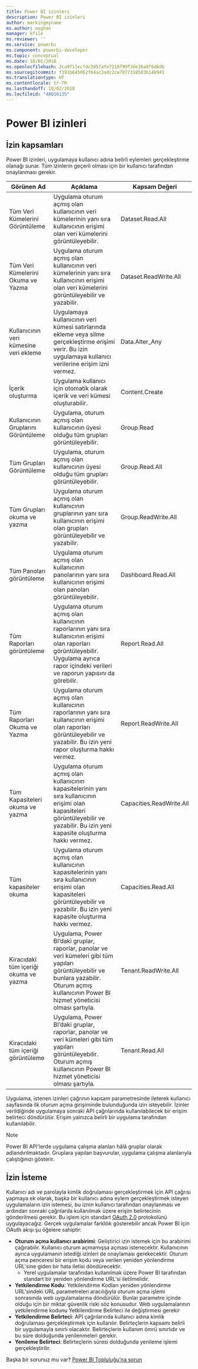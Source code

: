 ```yaml
---
title: Power BI izinleri
description: Power BI izinleri
author: markingmyname
ms.author: maghan
manager: kfile
ms.reviewer: ''
ms.service: powerbi
ms.component: powerbi-developer
ms.topic: conceptual
ms.date: 10/01/2018
ms.openlocfilehash: 2ca9711ecfdc205fafe7210f99f2de26a8f6d6d6
ms.sourcegitcommit: f391b645062f64ac3adc2ce7877318583b14b941
ms.translationtype: HT
ms.contentlocale: tr-TR
ms.lasthandoff: 10/02/2018
ms.locfileid: "48016135"
---
```

# <a name="power-bi-permissions"></a>Power BI izinleri

## <a name="permission-scopes"></a>İzin kapsamları

Power BI izinleri, uygulamaya kullanıcı adına belirli eylemleri gerçekleştirme olanağı sunar. Tüm izinlerin geçerli olması için bir kullanıcı tarafından onaylanması gerekir.

| Görünen Ad | Açıklama | Kapsam Değeri |
| --- | --- | --- |
| Tüm Veri Kümelerini Görüntüleme |Uygulama oturum açmış olan kullanıcının veri kümelerinin yanı sıra kullanıcının erişimi olan veri kümelerini görüntüleyebilir. |Dataset.Read.All |
| Tüm Veri Kümelerini Okuma ve Yazma |Uygulama oturum açmış olan kullanıcının veri kümelerinin yanı sıra kullanıcının erişimi olan veri kümelerini görüntüleyebilir ve yazabilir. |Dataset.ReadWrite.All |
| Kullanıcının veri kümesine veri ekleme |Uygulamaya kullanıcının veri kümesi satırlarında ekleme veya silme gerçekleştirme erişimi verir. Bu izin uygulamaya kullanıcı verilerine erişim izni vermez. |Data.Alter_Any |
| İçerik oluşturma |Uygulama kullanıcı için otomatik olarak içerik ve veri kümesi oluşturabilir. |Content.Create |
| Kullanıcının Gruplarını Görüntüleme |Uygulama, oturum açmış olan kullanıcının üyesi olduğu tüm grupları görüntüleyebilir. |Group.Read |
| Tüm Grupları Görüntüleme |Uygulama, oturum açmış olan kullanıcının üyesi olduğu tüm grupları görüntüleyebilir. |Group.Read.All |
| Tüm Grupları okuma ve yazma |Uygulama oturum açmış olan kullanıcının gruplarının yanı sıra kullanıcının erişimi olan grupları görüntüleyebilir ve yazabilir. |Group.ReadWrite.All |
| Tüm Panoları görüntüleme |Uygulama oturum açmış olan kullanıcının panolarının yanı sıra kullanıcının erişimi olan panoları görüntüleyebilir. |Dashboard.Read.All |
| Tüm Raporları görüntüleme |Uygulama oturum açmış olan kullanıcının raporlarının yanı sıra kullanıcının erişimi olan raporları görüntüleyebilir. Uygulama ayrıca rapor içindeki verileri ve raporun yapısını da görebilir. |Report.Read.All |
| Tüm Raporları Okuma ve Yazma |Uygulama oturum açmış olan kullanıcının raporlarının yanı sıra kullanıcının erişimi olan raporları görüntüleyebilir ve yazabilir. Bu izin yeni rapor oluşturma hakkı vermez. |Report.ReadWrite.All |
| Tüm Kapasiteleri okuma ve yazma |Uygulama oturum açmış olan kullanıcının kapasitelerinin yanı sıra kullanıcının erişimi olan kapasiteleri görüntüleyebilir ve yazabilir. Bu izin yeni kapasite oluşturma hakkı vermez. |Capacities.ReadWrite.All |
| Tüm kapasiteler okuma |Uygulama oturum açmış olan kullanıcının kapasitelerinin yanı sıra kullanıcının erişimi olan kapasiteleri görüntüleyebilir ve yazabilir. Bu izin yeni kapasite oluşturma hakkı vermez. |Capacities.Read.All |
| Kiracıdaki tüm içeriği okuma ve yazma |Uygulama, Power BI’daki gruplar, raporlar, panolar ve veri kümeleri gibi tüm yapıları görüntüleyebilir ve bunlara yazabilir. Oturum açmış kullanıcının Power BI hizmet yöneticisi olması şartıyla. |Tenant.ReadWrite.All |
| Kiracıdaki tüm içeriği görüntüleme |Uygulama, Power BI’daki gruplar, raporlar, panolar ve veri kümeleri gibi tüm yapıları görüntüleyebilir. Oturum açmış kullanıcının Power BI hizmet yöneticisi olması şartıyla. |Tenant.Read.All |

Uygulama, istenen izinleri çağrının kapsam parametresinde ileterek kullanıcı sayfasında ilk oturum açma girişiminde bulunduğunda izin isteyebilir. İzinler verildiğinde uygulamaya sonraki API çağrılarında kullanılabilecek bir erişim belirteci döndürülür. Erişim yalnızca belirli bir uygulama tarafından kullanılabilir.

> [!NOTE]
> Power BI API'lerde uygulama çalışma alanları hâlâ gruplar olarak adlandırılmaktadır. Gruplara yapılan başvurular, uygulama çalışma alanlarıyla çalıştığınızı gösterir.

## <a name="requesting-permissions"></a>İzin İsteme

Kullanıcı adı ve parolayla kimlik doğrulaması gerçekleştirmek için API çağrısı yapmaya ek olarak, başka bir kullanıcı adına eylem gerçekleştirmek isteyen uygulamaların izin istemesi, bu iznin kullanıcı tarafından onaylanması ve ardından sonraki çağrılarda kullanılmak üzere erişim belirtecinin gönderilmesi gerekir. Bu işlem için standart [OAuth 2.0](http://oauth.net/2/) protokolünü uygulayacağız. Gerçek uygulamalar farklılık gösterebilir ancak Power BI için OAuth akışı şu öğelere sahiptir:

* **Oturum açma kullanıcı arabirimi**: Geliştirici izin istemek için bu arabirimi çağırabilir. Kullanıcı oturum açmamışsa açması istenecektir. Kullanıcının ayrıca uygulamanın istediği izinleri de onaylaması gerekecektir. Oturum açma penceresi bir erişim kodu veya verilen yeniden yönlendirme URL'sine giden bir hata iletisi döndürecektir.
  * Yerel uygulamalar tarafından kullanılmak üzere Power BI tarafından standart bir yeniden yönlendirme URL'si iletilmelidir.
* **Yetkilendirme Kodu**: Yetkilendirme Kodları yeniden yönlendirme URL'sindeki URL parametreleri aracılığıyla oturum açma işlemi sonrasında web uygulamalarına döndürülür. Bunlar parametre içinde olduğu için bir miktar güvenlik riski söz konusudur. Web uygulamalarının yetkilendirme kodunu Yetkilendirme Belirteci ile değiştirmesi gerekir
* **Yetkilendirme Belirteci**: API çağrılarında kullanıcı adına kimlik doğrulaması gerçekleştirmek için kullanılır. Belirteçlerin kapsamı belirli bir uygulamayla sınırlı olacaktır. Belirteçlerin kullanım ömrü sınırlıdır ve bu süre dolduğunda yenilenmeleri gerekir.
* **Yenileme Belirteci**: Belirteçlerin süresi dolduğunda yenileme işlemi gerçekleştirilir.

Başka bir sorunuz mu var? [Power BI Topluluğu'na sorun](http://community.powerbi.com/)
